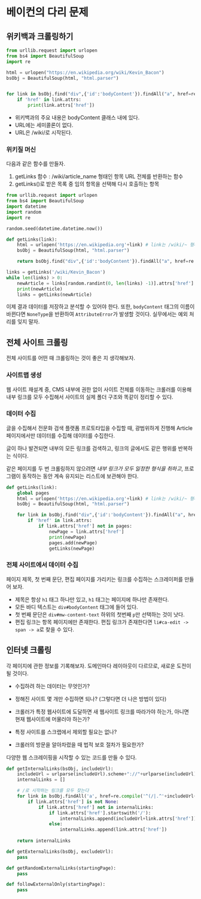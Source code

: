 # 베이컨의 다리 문제


## 위키백과 크롤링하기

```py
from urllib.request import urlopen
from bs4 import BeautifulSoup
import re

html = urlopen("https://en.wikipedia.org/wiki/Kevin_Bacon")
bsObj = BeautifulSoup(html, "html.parser")


for link in bsObj.find("div",{'id':'bodyContent'}).findAll("a", href=re.compile('^(/wiki/)((?!:).)*$')):
    if 'href' in link.attrs:
        print(link.attrs['href'])
```

* 위키백과의 주요 내용은 bodyContent 클래스 내에 있다.
* URL에는 세미콜론이 없다.
* URL은 /wiki/로 시작된다.

### 위키질 머신

다음과 같은 함수를 만들자.

1. getLinks 함수 : /wiki/article_name 형태인 항목 URL 전체를 반환하는 함수
2. getLinks()로 받은 목록 중 임의 항목을 선택해 다시 호출하는 항목

```py
from urllib.request import urlopen
from bs4 import BeautifulSoup
import datetime
import random
import re

random.seed(datetime.datetime.now())

def getLinks(link):
    html = urlopen('https://en.wikipedia.org'+link) # link는 /wiki/~ 형태로 반환된다.
    bsObj = BeautifulSoup(html, "html.parser")

    return bsObj.find("div",{'id':'bodyContent'}).findAll("a", href=re.compile('^(/wiki/)((?!:).)*$'))

links = getLinks('/wiki/Kevin_Bacon')
while len(links) > 0:
    newArticle = links[random.randint(0, len(links) -1)].attrs['href']
    print(newArticle)
    links = getLinks(newArticle)
```

이제 결과 데이터를 저장하고 분석할 수 있어야 한다.
또한, `bodyContent` 태그의 이름이 바뀐다면 `NoneType`을 반환하여 `AttributeError`가 발생할 것이다.
실무에서는 예외 처리를 잊지 말자.

## 전체 사이트 크롤링

전체 사이트를 어떤 때 크롤링하는 것이 좋은 지 생각해보자.

### 사이트맵 생성

웹 사이트 재설계 중, CMS 내부에 권한 없이 사이트 전체를 이동하는 크롤러를 이용해 내부 링크를 모두 수집해서 사이트의 실제 폴더 구조와 똑같이 정리할 수 있다.

### 데이터 수집

글을 수집해서 전문화 검색 플랫폼 프로토타입을 수집할 때, 광범위하게 진행해 Article 페이지에서만 데이터를 수집해 데이터를 수집한다.

글이 하나 발견되면 내부의 모든 링크를 검색하고, 링크의 글에서도 같은 행위를 반복하는 식이다.

같은 페이지를 두 번 크롤링하지 않으려면 _내부 링크가 모두 일정한 형식을 취하고_, 프로그램이 동작하는 동안 계속 유지되는 리스트에 보관해야 한다.

```py
def getLinks(link):
    global pages
    html = urlopen('https://en.wikipedia.org'+link) # link는 /wiki/~ 형태로 반환된다.
    bsObj = BeautifulSoup(html, "html.parser")

    for link in bsObj.find("div",{'id':'bodyContent'}).findAll("a", href=re.compile('^(/wiki/)((?!:).)*$')):
        if 'href' in link.attrs:
            if link.attrs['href'] not in pages:
                newPage = link.attrs['href']
                print(newPage)
                pages.add(newPage)
                getLinks(newPage)
```

### 전체 사이트에서 데이터 수집

페이지 제목, 첫 번째 문단, 편집 페이지를 가리키는 링크를 수집하는 스크레이퍼를 만들어 보자.

* 제목은 항상 `h1` 태그 하나만 있고, `h1` 태그는 페이지에 하나만 존재한다.
* 모든 바디 텍스트는 `div#bodyContent` 태그에 들어 있다.
* 첫 번째 문단은 `div#mw-content-text` 하위의 첫번째 `p`만 선택하는 것이 낫다.
* 편집 링크는 항목 페이지에만 존재한다. 편집 링크가 존재한다면 `li#ca-edit -> span -> a`로 찾을 수 있다.

## 인터넷 크롤링

각 페이지에 관한 정보를 기록해보자. 도메인마다 레이아웃이 다르므로, 새로운 도전이 될 것이다.

* 수집하려 하는 데이터는 무엇인가?

* 정해진 사이트 몇 개만 수집하면 되나? (그렇다면 더 나은 방법이 있다)

* 크롤러가 특정 웹사이트에 도달하면 새 웹사이트 링크를 따라가야 하는가, 아니면 현재 웹사이트에 머물러야 하는가?

* 특정 사이트를 스크랩에서 제외할 필요는 없나?

* 크롤러의 방문을 알아차렸을 때 법적 보호 절차가 필요한가?

다양한 웹 스크레이핑을 시작할 수 있는 코드를 만들 수 있다.

```python
def getInternalLinks(bsObj, includeUrl):
    includeUrl = urlparse(includeUrl).scheme+"://"+urlparse(includeUrl).netloc
    internalLinks = []

    # /로 시작하는 링크를 모두 찾는다
    for link in bsObj.findAll('a', href=re.compile('^(/|.^'+includeUrl+')')
        if link.attrs['href'] is not None:
            if link.attrs['href'] not in internalLinks:
                if link.attrs['href'].startswith('/'):
                    internalLinks.append(includeUrl+link.attrs['href'])
                else:
                    internalLinks.append(link.attrs['href'])
    
    return internalLinks

def getExternalLinks(bsObj, excludeUrl):
    pass

def getRandomExternalLinks(startingPage):
    pass

def followExternalOnly(startingPage):
    pass
```

